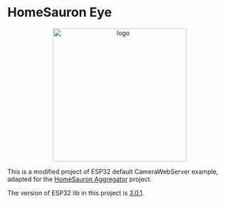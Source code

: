 # HomeSauron Eye


<p align="center">
  <img src="https://github.com/Electr0Hub/HomeSauron-Eye/assets/22774727/a7e0b825-5d16-44a8-96a6-35397e9289c3" width="300" style="max-width:100%;" alt="logo">
</p>

This is a modified project of ESP32 default CameraWebServer example, adapted for the [HomeSauron Aggregator](https://github.com/Electr0Hub/HomeSauron-Aggregator) project.


The version of ESP32 lib in this project is [3.0.1](https://github.com/espressif/arduino-esp32/releases/tag/3.0.1).
